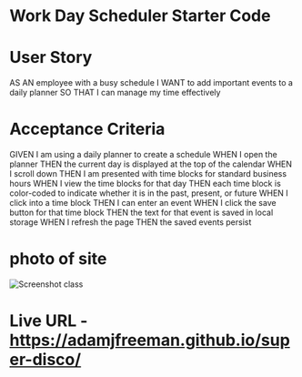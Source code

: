 # Work Day Scheduler Starter Code


# User Story

AS AN employee with a busy schedule
I WANT to add important events to a daily planner
SO THAT I can manage my time effectively

# Acceptance Criteria


GIVEN I am using a daily planner to create a schedule
WHEN I open the planner
THEN the current day is displayed at the top of the calendar
WHEN I scroll down
THEN I am presented with time blocks for standard business hours
WHEN I view the time blocks for that day
THEN each time block is color-coded to indicate whether it is in the past, present, or future
WHEN I click into a time block
THEN I can enter an event
WHEN I click the save button for that time block
THEN the text for that event is saved in local storage
WHEN I refresh the page
THEN the saved events persist


# photo of site

![Screenshot class](https://user-images.githubusercontent.com/73137291/101292096-a10f7b80-37ca-11eb-8744-5a6df910b664.png)



# Live URL - https://adamjfreeman.github.io/super-disco/
